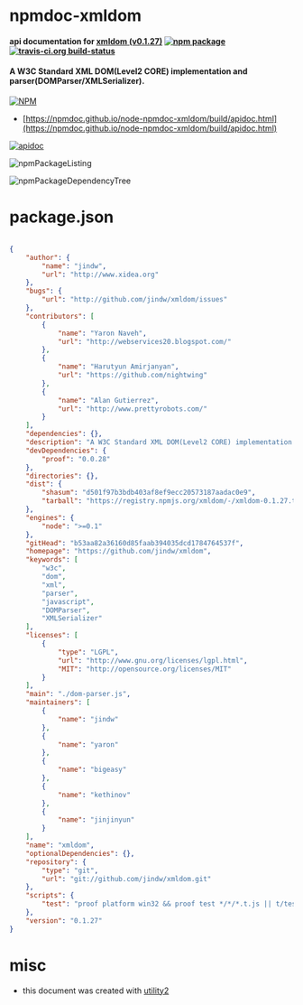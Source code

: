 # npmdoc-xmldom

#### api documentation for  [xmldom (v0.1.27)](https://github.com/jindw/xmldom)  [![npm package](https://img.shields.io/npm/v/npmdoc-xmldom.svg?style=flat-square)](https://www.npmjs.org/package/npmdoc-xmldom) [![travis-ci.org build-status](https://api.travis-ci.org/npmdoc/node-npmdoc-xmldom.svg)](https://travis-ci.org/npmdoc/node-npmdoc-xmldom)

#### A W3C Standard XML DOM(Level2 CORE) implementation and parser(DOMParser/XMLSerializer).

[![NPM](https://nodei.co/npm/xmldom.png?downloads=true&downloadRank=true&stars=true)](https://www.npmjs.com/package/xmldom)

- [https://npmdoc.github.io/node-npmdoc-xmldom/build/apidoc.html](https://npmdoc.github.io/node-npmdoc-xmldom/build/apidoc.html)

[![apidoc](https://npmdoc.github.io/node-npmdoc-xmldom/build/screenCapture.buildCi.browser.%252Ftmp%252Fbuild%252Fapidoc.html.png)](https://npmdoc.github.io/node-npmdoc-xmldom/build/apidoc.html)

![npmPackageListing](https://npmdoc.github.io/node-npmdoc-xmldom/build/screenCapture.npmPackageListing.svg)

![npmPackageDependencyTree](https://npmdoc.github.io/node-npmdoc-xmldom/build/screenCapture.npmPackageDependencyTree.svg)



# package.json

```json

{
    "author": {
        "name": "jindw",
        "url": "http://www.xidea.org"
    },
    "bugs": {
        "url": "http://github.com/jindw/xmldom/issues"
    },
    "contributors": [
        {
            "name": "Yaron Naveh",
            "url": "http://webservices20.blogspot.com/"
        },
        {
            "name": "Harutyun Amirjanyan",
            "url": "https://github.com/nightwing"
        },
        {
            "name": "Alan Gutierrez",
            "url": "http://www.prettyrobots.com/"
        }
    ],
    "dependencies": {},
    "description": "A W3C Standard XML DOM(Level2 CORE) implementation and parser(DOMParser/XMLSerializer).",
    "devDependencies": {
        "proof": "0.0.28"
    },
    "directories": {},
    "dist": {
        "shasum": "d501f97b3bdb403af8ef9ecc20573187aadac0e9",
        "tarball": "https://registry.npmjs.org/xmldom/-/xmldom-0.1.27.tgz"
    },
    "engines": {
        "node": ">=0.1"
    },
    "gitHead": "b53aa82a36160d85faab394035dcd1784764537f",
    "homepage": "https://github.com/jindw/xmldom",
    "keywords": [
        "w3c",
        "dom",
        "xml",
        "parser",
        "javascript",
        "DOMParser",
        "XMLSerializer"
    ],
    "licenses": [
        {
            "type": "LGPL",
            "url": "http://www.gnu.org/licenses/lgpl.html",
            "MIT": "http://opensource.org/licenses/MIT"
        }
    ],
    "main": "./dom-parser.js",
    "maintainers": [
        {
            "name": "jindw"
        },
        {
            "name": "yaron"
        },
        {
            "name": "bigeasy"
        },
        {
            "name": "kethinov"
        },
        {
            "name": "jinjinyun"
        }
    ],
    "name": "xmldom",
    "optionalDependencies": {},
    "repository": {
        "type": "git",
        "url": "git://github.com/jindw/xmldom.git"
    },
    "scripts": {
        "test": "proof platform win32 && proof test */*/*.t.js || t/test"
    },
    "version": "0.1.27"
}
```



# misc
- this document was created with [utility2](https://github.com/kaizhu256/node-utility2)
